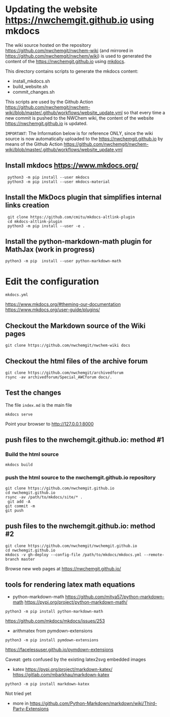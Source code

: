 # Updating the website https://nwchemgit.github.io using mkdocs

The wiki source hosted on the repository https://github.com/nwchemgit/nwchem-wiki (and mirrored in https://github.com/nwchemgit/nwchem/wiki) is used to generated the content of the https://nwchemgit.github.io using [mkdocs](https://mkdocs.readthedocs.io/). 

This directory contains scripts to generate the mkdocs content:  
 - install_mkdocs.sh  
 - build_website.sh  
 - commit_changes.sh  
 
 This scripts are used by the Github Action https://github.com/nwchemgit/nwchem-wiki/blob/master/.github/workflows/website_update.yml so that every time a new commit is pushed to the NWChem wiki, the content of the website  https://nwchemgit.github.io is updated.

`IMPORTANT`: The Information below is for reference ONLY, since the wiki source is now automatically uploaded to the https://nwchemgit.github.io by means of the Github Action https://github.com/nwchemgit/nwchem-wiki/blob/master/.github/workflows/website_update.yml

## Install mkdocs https://www.mkdocs.org/

```
 python3 -m pip install --user mkdocs
 python3 -m pip install --user mkdocs-material
``` 

## Install the MkDocs plugin that simplifies internal links creation

```
 git clone https://github.com/cmitu/mkdocs-altlink-plugin
 cd mkdocs-altlink-plugin
 python3 -m pip install --user -e .
```

## Install the  python-markdown-math plugin for MathJax (work in progress)

```
python3 -m pip  install --user python-markdown-math
```
# Edit the configuration
```
mkdocs.yml
```
https://www.mkdocs.org/#theming-our-documentation  
https://www.mkdocs.org/user-guide/plugins/  

## Checkout the Markdown source of the Wiki pages
```
git clone https://github.com/nwchemgit/nwchem-wiki docs
```

## Checkout the html files of the archive forum
```
git clone https://github.com/nwchemgit/archivedforum
rsync -av archivedforum/Special_AWCforum docs/.
```

## Test the changes 

The file `index.md` is the main file

```
mkdocs serve
```
Point your browser to  http://127.0.0.1:8000



## push files to the nwchemgit.github.io: method #1

### Build the html source
```
mkdocs build
```
### push the html source to the nwchemgit.github.io repository
```
git clone https://github.com/nwchemgit.github.io
cd nwchemgit.github.io
rsync -av /path/to/mkdocs/site/* .
 git add -A 
git commit -m
git push
```

## push files to the nwchemgit.github.io: method #2

```
git clone https://github.com/nwchemgit/nwchemgit.github.io
cd nwchemgit.github.io
mkdocs -v gh-deploy --config-file /path/to/mkdocs/mkdocs.yml --remote-branch master
```

Browse new web pages at
https://nwchemgit.github.io/

## tools for rendering latex math equations

* python-markdown-math
https://github.com/mitya57/python-markdown-math
https://pypi.org/project/python-markdown-math/
```
python3 -m pip install python-markdown-math
```
https://github.com/mkdocs/mkdocs/issues/253
* arithmatex from pymdown-extensions
```
python3 -m pip install pymdown-extensions
```
https://facelessuser.github.io/pymdown-extensions  

Caveat: gets confused by the existing latex2svg embedded images

* katex
https://pypi.org/project/markdown-katex/
https://gitlab.com/mbarkhau/markdown-katex
```
python3 -m pip install markdown-katex
```
Not tried yet

* more in https://github.com/Python-Markdown/markdown/wiki/Third-Party-Extensions

